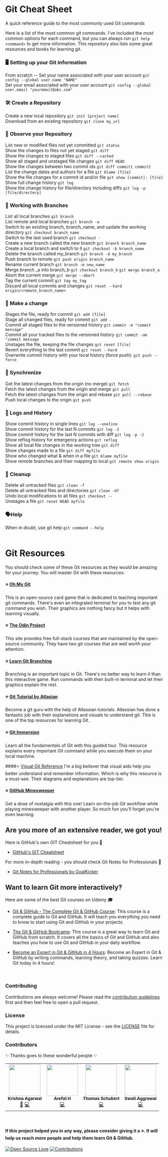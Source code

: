# Git Cheat Sheet
A quick reference guide to the most commonly used Git commands

Here is a list of the most common git commands.  I've included the most common options for each command, but you can always run `git help <command>` to get more information.
This repository also lists some great resources and books for learning git.

### 🖥️ Setting up your Git information

From scratch -- Set your name associated with your user account
```git config --global user.name "NAME"```
<br>
Set your email associated with your user account
```git config --global user.email "youremail@abc.com"```

### 🛠 Create a Repository

Create a new local repository
```git init [project name]```
<br>
Download from an existing repository
```git clone my_url```
### 🔎 Observe your Repository
List new or modified files not yet committed
```git status```
<br>
Show the changes to files not yet staged
```git diff```
<br>
Show the changes to staged files
```git diff --cached```
<br>
Show all staged and unstaged file changes
```git diff HEAD```
<br>
Show the changes between two commit ids
```git diff commit1 commit2```
<br>
List the change dates and authors for a file
```git blame [file]```
<br>
Show the file changes for a commit id and/or file
```git show [commit]: [file]```
<br>
Show full change history
```git log```
<br>
Show the change history for file/directory including diffs
```git log -p [file/directory]```
<br>
### 🌴 Working with Branches
List all local branches
```git branch```
<br>
List remote and local branches
```git branch -a```
<br>
Switch to an existing branch, branch_name, and update the working directory
```git checkout branch_name```
<br>
Switch to the last used branch
```git checkout - ```
<br>
Create a new branch called the new branch
```git branch branch_name ```
<br>
Create a local branch and switch to it
```git checkout -b branch_name```
<br>
Delete the branch called my_branch
```git branch -d my_branch```
<br>
Push branch to remote
```git push origin branch_name```
<br>
Rename current branch
```git branch -m new_name```
<br>
Merge branch _a into branch_b
```git checkout branch_b```
```git merge branch_a```
<br>
Abort the current merge
```git merge --abort```
<br>
Tag the current commit
```git tag my_tag```
<br>
Discard all local commits and changes
```git reset --hard origin/<remote_branch_name>```
<br>

### 👛 Make a change
Stages the file, ready for commit
```git add [file]```
<br>
Stage all changed files, ready for commit
```git add .```
<br>
Commit all staged files to the versioned history
```git commit -m "commit message"```
<br>
Commit all your tracked files to the versioned history
```git commit -am "commit message```
<br>
Unstages the file, keeping the file changes
```git reset [file]```
<br>
Revert everything to the last commit
```git reset --hard```
<br>
Overwrite commit history with your local history (force push):
```git push --force```
<br>
### 🚰 Synchronize
Get the latest changes from the origin (no merge)
```git fetch```
<br>
Fetch the latest changes from the origin and merge
```git pull```
<br>
Fetch the latest changes from the origin and rebase
```git pull --rebase```
<br>
Push local changes to the origin
```git push```
<br>
### 🧾 Logs and History
Show commit history in single lines
```git log --oneline```
<br>
Show commit history for the last N commits
```git log -2```
<br>
Show commit history for the last N commits with diff
```git log -p -2```
<br>
Show reflog history for emergency actions
```git reflog```
<br>
Show all local file changes in the working tree
```git diff```
<br>
Show changes made to a file
```git diff myfile```
<br>
Show who changed what & when in a file
```git blame myfile```
<br>
Show remote branches and their mapping to local
```git remote show origin```
<br>
### 🧹 Cleanup
Delete all untracked files
```git clean -f```
<br>
Delete all untracked files and directories
```git clean -df```
<br>
Undo local modifications to all files
```git checkout -- ```
<br>
Unstages a file
```git reset HEAD myfile```
<br>
### 🗣Help
When in doubt, use git help
```git command --help```
<br><br>

# Git Resources
You should check some of these Git resources as they would be amazing for your journey.
You will master Git with these resources:

#### ⭐ [Oh My Git](https://ohmygit.org/)
This is an open-source card game that is dedicated to teaching important git commands. There's even an integrated terminal for you to test any git command you wish. Their graphics are nothing fancy but it helps with learning visually.

#### ⭐ [The Odin Project](https://www.theodinproject.com/lessons/foundations-git-basics)
This site provides free full-stack courses that are maintained by the open-source community. They have two git courses that are well worth your attention.

#### ⭐ [Learn Git Branching](https://learngitbranching.js.org/)
Branching is an important topic in Git. There's no better way to learn it than this interactive game. Run commands with their built-in terminal and let their graphics explain the rest.

#### ⭐ [Git Tutorial by Atlasian](https://www.atlassian.com/git/tutorials)
Become a git guru with the help of Atlassian tutorials. Atlassian has done a fantastic job with their explanations and visuals to understand git. This is one of the top resources for learning Git.

#### ⭐ [Git Immersion](https://gitimmersion.com/)
Learn all the fundamentals of Git with this guided tour. This resource explains every important Git command while you execute them on your local machine.

####⭐ [Visual Git Reference](https://marklodato.github.io/visual-git-guide/index-en.html)
I'm a big believer that visual aids help you better understand and remember information. Which is why this resource is a must-see. Their diagrams and explanations are top-tier.

#### ⭐ [GitHub Minesweeper](https://profy.dev/project/github-minesweeper)
Get a dose of nostalgia with this one! Learn on-the-job Git workflow while playing minesweeper with another player. So much fun you'll forget you're even learning.

## Are you more of an extensive reader, we got you!

Here is GitHub's own GIT Cheatsheet for you 📗
- [GitHub's GIT Cheatsheet](https://github.com/MrKrishnaAgarwal/Git-CheatSheet/blob/main/git-cheat-sheet-education.pdf)

For more in-depth reading - you should check Git Notes for Professionals 📕
- [Git Notes for Professionals by GoalKicker](https://goalkicker.com/GitBook/GitNotesForProfessionals.pdf)

## Want to learn Git more interactively?

Here are some of the best Git courses on Udemy 🎓

- [Git & GitHub - The Complete Git & GitHub Course](https://www.udemy.com/course/git-github-the-complete-git-github-course/): This course is a complete guide to Git and GitHub. It will teach you everything you need to know to start using Git and GitHub in your projects.

- [The Git & GitHub Bootcamp](https://www.udemy.com/course/git-and-github-bootcamp/): This course is a great way to learn Git and GitHub from scratch. It covers all the basics of Git and GitHub and also teaches you how to use Git and GitHub in your daily workflow.

- [Become an Expert in Git & GitHub in 4 Hours](https://www.udemy.com/course/git-expert-4-hours/): Become an Expert in Git & GitHub by writing commands, learning theory, and taking quizzes. Learn Git today in 4 hours!

<br>

### Contributing

Contributions are always welcome! Please read the [contribution guidelines](/CONTIBUTING.md) first and then feel free to open a pull request.

### License

This project is licensed under the MIT License - see the [LICENSE](/LICENSE) file for details.

### Contributors

✨ Thanks goes to these wonderful people ✨

<table>
  <tbody>
    <tr>
      <td align="center"><a href="https://github.com/MrKrishnaAgarwal"><img src="https://avatars.githubusercontent.com/u/100597998?v=4?s=100" width="100px;" alt=""/><br /><sub><b>Krishna Agarwal</b></sub></a><br /><a href="#maintenance-MrKrishnaAgarwal" title="Maintenance">🚧</a> <a href="https://github.com/MrKrishnaAgarwal/git-cheatsheet/commits?author=MrKrishnaAgarwal" title="Code">💻</a> </td>
      <td align="center"><a href="https://github.com/arefathi"><img src="https://github.com/arefathi.png" width="100px;" alt=""/><br /><sub><b>Arefat H</b></sub></a><br /><a href="https://github.com/MrKrishnaAgarwal/git-cheatsheet/commits?author=arefathi" title="Code">💻</a></td>
      <td align="center"><a href="https://github.com/Huluvu424242"><img src="https://github.com/Huluvu424242.png" width="100px;" alt=""/><br /><sub><b>Thomas Schubert</b></sub></a><br /><a href="https://github.com/MrKrishnaAgarwal/git-cheatsheet/commits?author=Huluvu424242" title="Code">💻</a></td>
      <td align="center"><a href="https://github.com/swatiaggrawal"><img src="https://github.com/swatiaggrawal.png" width="100px;" alt=""/><br /><sub><b>Swati Aggrawal</b></sub></a><br /><a href="https://github.com/MrKrishnaAgarwal/git-cheatsheet/commits?author=swatiaggrawal" title="Code">💻</a></td>
    </tr>
  </tbody>
</table>
<br>

#### If this project helped you in any way, please consider giving it a ⭐️. It will help us reach more people and help them learn Git & GitHub.


[![Open Source Love](https://firstcontributions.github.io/open-source-badges/badges/open-source-v1/open-source.svg)](https://github.com/MrKrishnaAgarwal/git-cheatsheet)
<a href="https://github.com/MrKrishnaAgarwal/git-cheatsheet/pulls" ><img src="https://img.shields.io/badge/Contributions-welcome-green.svg?style=flat&logo=github" alt="Contributions" /></a>
